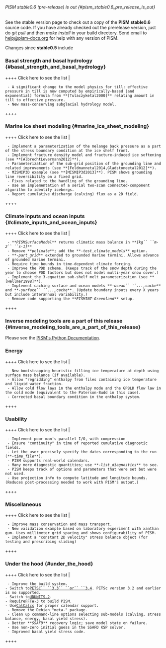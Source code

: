 ###### PISM stable0.6 (pre-release) is out {#pism_stable0.6_pre_release_is_out}

See the stable version page to check out a copy of the **PISM
stable0.6** source code. If you have already checked out the
prerelease version, just do *git pull* and then *make install* in your
build directory. Send email to
[help\@pism-docs.org](help@pism-docs.org) for help with any
version of PISM.

Changes since **stable0.5** include

### Basal strength and basal hydrology {#basal_strength_and_basal_hydrology}

++++ Click here to see the list \|

` - A significant change to the model physics for till: effective pressure in till is now computed by empirically-based (and exponential) formula from **[Tulaczyketal2000]** relating amount in till to effective pressure.`\
` - New mass-conserving subglacial hydrology model.`

++++

### Marine ice sheet modeling {#marine_ice_sheet_modeling}

++++ Click here to see the list \|

` - Implement a parameterization of the melange back pressure as a part of the stress boundary condition at the ice shelf front.`\
` - Implement fracture density model and fracture-induced ice softening (see **[AlbrechtLevermann2012]**).`\
` - Parameterization of the sub-grid position of the grounding line and related improvements (see **[Feldmannetal2014,Gladstoneetal2012]**).`\
` - MISMIP3D example (see **[MISMIP3d2013]**). PISM shows grounding line reversibility on a fixed grid.`\
` - Fixes related to the handling of the grounding line.`\
` - Use an implementation of a serial two-scan connected-component algorithm to identify icebergs.`\
` - Report cumulative discharge (calving) flux as a 2D field.`

++++

### Climate inputs and ocean inputs {#climate_inputs_and_ocean_inputs}

++++ Click here to see the list \|

` - **`*`PISMSurfaceModel`*`** returns climatic mass balance in **`*`[kg`` ``m-2`` ``s-1]`*`**`\
` - Remove **`*`pclimate`*`**; add the **`*`-test_climate_models`*`** option.`\
` - **`*`-part_grid`*`** extended to grounded marine termini. Allows advance of grounded marine termini.`\
` - Require time bounds in time-dependent climate forcing.`\
` - Improve the PDD scheme. (Keeps track of the snow depth during the year to choose PDD factors but does not model multi-year snow cover.)`\
` - Implement the 3-equation sub-shelf melt parameterization (see **[Hellmer1998]**).`\
` - Implement caching surface and ocean models **`*`-ocean`` ``...,cache`*`** and **`*`-surface`` ``...,cache`*`**. (Update boundary inputs every X years but include interannual variability.)`\
` - Remove code supporting the **`*`EISMINT-Greenland`*`** setup.`

++++

### Inverse modeling tools are a part of this release {#inverse_modeling_tools_are_a_part_of_this_release}

Please see the [PISM\'s Python
Documentation](http://www.pism-docs.org/doxy/inverse/html/index.html).

### Energy

++++ Click here to see the list \|

` - New bootstrapping heuristic filling ice temperature at depth using surface mass balance (if available).`\
` - Allow "regridding" enthalpy from files containing ice temperature and liquid water fraction.`\
` - Allow cold flow laws in the enthalpy mode and the GPBLD flow law in the cold mode (equivalent to the Paterson-Budd in this case).`\
` - Corrected basal boundary condition in the enthalpy system.`

++++

### Usability

++++ Click here to see the list \|

` - Implement poor man's parallel I/O, with compression`\
` - Ensure "continuity" in time of reported cumulative diagnostic fields.`\
` - Let the user precisely specify the dates corresponding to the run (**`*`-time_file`*`**).`\
` - PISM supports real-world calendars.`\
` - Many more diagnostic quantities; use **`*`-list_diagnostics`*`** to see.`\
` - PISM keeps track of options and parameters that were set but were not used.`\
` - Use projection info to compute latitude and longitude bounds. (Reduces post-processing needed to work with PISM's output.)`

++++

### Miscellaneous

++++ Click here to see the list \|

` - Improve mass conservation and mass transport.`\
` - New validation example based on laboratory experiment with xanthan gum. Uses millimeter grid spacing and shows configurability of PISM.`\
` - Implement a "constant 2D velocity" stress balance object (for testing and prescribing sliding)`

++++

### Under the hood {#under_the_hood}

++++ Click here to see the list \|

` - Improve the build system.`\
` - Switch to `[`PETSC`` ``3.3`` ``or`` ``3.4`](http://www.mcs.anl.gov/petsc/)`. PETSc version 3.2 and earlier is no supported.`\
` - Switch to `[`UDUNITS-2`](http://www.unidata.ucar.edu/software/udunits/)`.`\
` - Require `[`FFTW-3`](http://www.fftw.org)` to build PISM.`\
` - Use `[`CalCalcs`](http://meteora.ucsd.edu/~pierce/calcalcs/)` for proper calendar support.`\
` - Remove the Debian "meta-" package.`\
` - Clean up command-line options selecting sub-models (calving, stress balance, energy, basal yield stress).`\
` - Better **`*`SSAFD`*`** recovery logic; save model state on failure.`\
` - Use non-zero initial guess in the SSAFD KSP solver.`\
` - Improved basal yield stress code.`

++++
